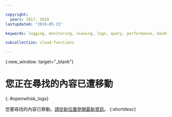 ```yaml
---

copyright:
  years: 2017, 2019
lastupdated: "2019-05-15"

keywords: logging, monitoring, viewing, logs, query, performance, dashboard, metrics, health

subcollection: cloud-functions

---
```


{:new_window: target="_blank"}
# 您正在尋找的內容已遭移動
{: #openwhisk_logs}

您要尋找的內容已移動。[請從新位置參閱最新資訊](/docs/openwhisk?topic=cloud-functions-logs)。
{:shortdesc}
